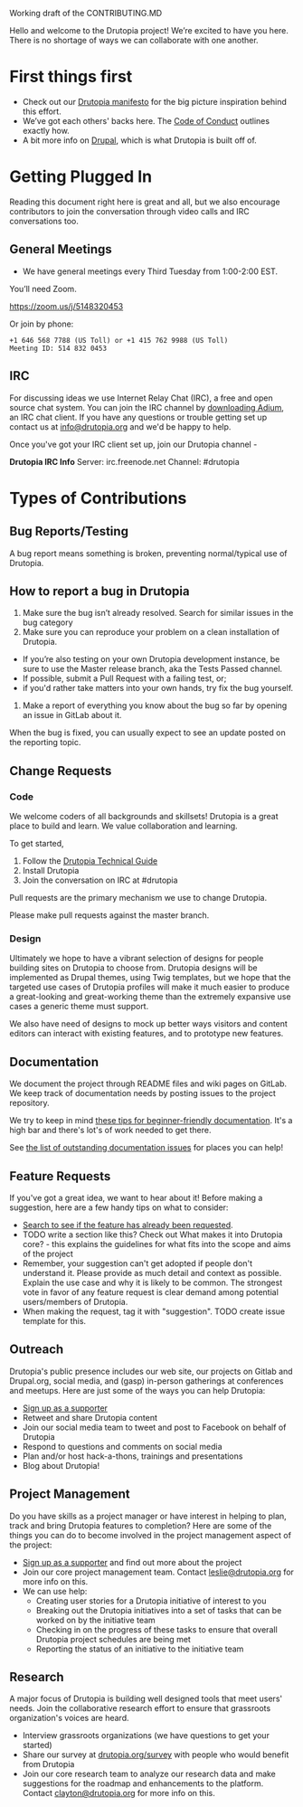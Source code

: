 Working draft of the CONTRIBUTING.MD

Hello and welcome to the Drutopia project! We’re excited to have you here. There is no shortage of ways we can collaborate with one another.

# First things first 

* Check out our [Drutopia manifesto](https://gitlab.com/drutopia/drutopia/wikis/manifesto) for the big picture inspiration behind this effort.
* We’ve got each others' backs here. The [Code of Conduct](https://gitlab.com/drutopia/drutopia/wikis/drutopia-code-of-conduct) outlines exactly how.
* A bit more info on [Drupal](https://www.drupal.org/about), which is what Drutopia is built off of.


# Getting Plugged In

Reading this document right here is great and all, but we also encourage contributors to join the conversation through video calls and IRC conversations too.

## General Meetings
- We have general meetings every Third Tuesday from 1:00-2:00 EST.

You’ll need Zoom.

https://zoom.us/j/5148320453

Or join by phone:

    +1 646 568 7788 (US Toll) or +1 415 762 9988 (US Toll)
    Meeting ID: 514 832 0453

## IRC

For discussing ideas we use Internet Relay Chat (IRC), a free and open source chat system. You can join the IRC channel by [downloading Adium](https://adium.im/), an IRC chat client. If you have any questions or trouble getting set up contact us at info@drutopia.org and we'd be happy to help.

Once you've got your IRC client set up, join our Drutopia channel -

**Drutopia IRC Info**
Server: irc.freenode.net
Channel: #drutopia


# Types of Contributions

## Bug Reports/Testing

A bug report means something is broken, preventing normal/typical use of Drutopia.

## How to report a bug in Drutopia

1. Make sure the bug isn’t already resolved. Search for similar issues in the bug category
1. Make sure you can reproduce your problem on a clean installation of Drutopia.
  * If you’re also testing on your own Drutopia development instance, be sure to use the Master release branch, aka the Tests Passed channel.
  * If possible, submit a Pull Request with a failing test, or;
  * if you'd rather take matters into your own hands, try fix the bug yourself.
1. Make a report of everything you know about the bug so far by opening an issue in GitLab about it.

When the bug is fixed, you can usually expect to see an update posted on the reporting topic.

## Change Requests

### Code

We welcome coders of all backgrounds and skillsets! Drutopia is a great place to build and learn. We value collaboration and learning. 

To get started, 

1. Follow the [Drutopia Technical Guide](https://gitlab.com/drutopia/drutopia/wikis/technical-guide)
2. Install Drutopia
3. Join the conversation on IRC at #drutopia

Pull requests are the primary mechanism we use to change Drutopia.

Please make pull requests against the master branch.

### Design

Ultimately we hope to have a vibrant selection of designs for people building sites on Drutopia to choose from.  Drutopia designs will be implemented as Drupal themes, using Twig templates, but we hope that the targeted use cases of Drutopia profiles will make it much easier to produce a great-looking and great-working theme than the extremely expansive use cases a generic theme must support.

We also have need of designs to mock up better ways visitors and content editors can interact with existing features, and to prototype new features.

## Documentation

We document the project through README files and wiki pages on GitLab. We keep track of documentation needs by posting issues to the project repository. 

We try to keep in mind [these tips for beginner-friendly documentation](https://datamade.us/blog/better-living-through-documentation).  It's a high bar and there's lot's of work needed to get there.

See [the list of outstanding documentation issues](https://gitlab.com/drutopia/drutopia/issues?label_name%5B%5D=documentation) for places you can help!

## Feature Requests

If you've got a great idea, we want to hear about it!  Before making a suggestion, here are a few handy tips on what to consider:

* [Search to see if the feature has already been requested](https://gitlab.com/drutopia/drutopia/issues?label_name%5B%5D=suggestion).
* TODO write a section like this?  Check out What makes it into Drutopia core? - this explains the guidelines for what fits into the scope and aims of the project
* Remember, your suggestion can't get adopted if people don't understand it. Please provide as much detail and context as possible. Explain the use case and why it is likely to be common. The strongest vote in favor of any feature request is clear demand among potential users/members of Drutopia.
* When making the request, tag it with "suggestion".  TODO create issue template for this.


## Outreach

Drutopia's public presence includes our web site, our projects on Gitlab and Drupal.org, social media, and (gasp) in-person gatherings at conferences and meetups. Here are just some of the ways you can help Drutopia:

* [Sign up as a supporter](http://drutopia.org/)
* Retweet and share Drutopia content
* Join our social media team to tweet and post to Facebook on behalf of Drutopia
* Respond to questions and comments on social media
* Plan and/or host hack-a-thons, trainings and presentations
* Blog about Drutopia!

## Project Management

Do you have skills as a project manager or have interest in helping to plan, track and bring Drutopia features to completion?  Here are some of the things you can do to become involved in the project management aspect of the project:


* [Sign up as a supporter](https://drutopia.org) and find out more about the project
* Join our core project management team. Contact leslie@drutopia.org for more info on this.
* We can use help:
  * Creating user stories for a Drutopia initiative of interest to you
  * Breaking out the Drutopia initiatives into a set of tasks that can be worked on by the initiative team
  * Checking in on the progress of these tasks to ensure that overall Drutopia project schedules are being met
  * Reporting the status of an initiative to the initiative team


## Research

A major focus of Drutopia is building well designed tools that meet users' needs. Join the collaborative research effort to ensure that grassroots organization's voices are heard.

* Interview grassroots organizations (we have questions to get your started)
* Share our survey at [drutopia.org/survey](https://drutopia.org/survey) with people who would benefit from Drutopia
* Join our core research team to analyze our research data and make suggestions for the roadmap and enhancements to the platform. Contact clayton@drutopia.org for more info on this.